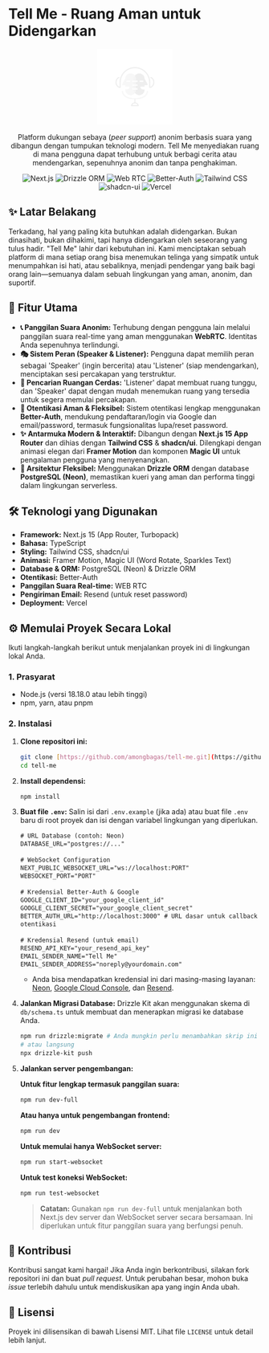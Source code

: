 # Tell Me - Ruang Aman untuk Didengarkan

<div align="center">
  <img src="https://raw.githubusercontent.com/amongbagas/tell-me/main/public/tellme.svg" alt="Tell Me Logo" width="150">
</div>

<p align="center">
  Platform dukungan sebaya (<em>peer support</em>) anonim berbasis suara yang dibangun dengan tumpukan teknologi modern. Tell Me menyediakan ruang di mana pengguna dapat terhubung untuk berbagi cerita atau mendengarkan, sepenuhnya anonim dan tanpa penghakiman.
</p>

<p align="center">
  <img src="https://img.shields.io/badge/Next.js-15-black?style=for-the-badge&logo=nextdotjs" alt="Next.js">
  <img src="https://img.shields.io/badge/Drizzle-ORM-brightgreen?style=for-the-badge&logo=drizzle" alt="Drizzle ORM">
  <img src="https://img.shields.io/badge/WEB-RTC-blue?style=for-the-badge&logo=webrtc" alt="Web RTC">
  <img src="https://img.shields.io/badge/Auth-Better--Auth-orange?style=for-the-badge" alt="Better-Auth">
  <img src="https://img.shields.io/badge/Styling-TailwindCSS-blueviolet?style=for-the-badge&logo=tailwindcss" alt="Tailwind CSS">
  <img src="https://img.shields.io/badge/shadcn-ui-blue?style=for-the-badge&logo=shadcn" alt="shadcn-ui">
  <img src="https://img.shields.io/badge/Deployment-Vercel-blue?style=for-the-badge&logo=vercel" alt="Vercel">
</p>

## ✨ Latar Belakang

Terkadang, hal yang paling kita butuhkan adalah didengarkan. Bukan dinasihati, bukan dihakimi, tapi hanya didengarkan oleh seseorang yang tulus hadir. "Tell Me" lahir dari kebutuhan ini. Kami menciptakan sebuah platform di mana setiap orang bisa menemukan telinga yang simpatik untuk menumpahkan isi hati, atau sebaliknya, menjadi pendengar yang baik bagi orang lain—semuanya dalam sebuah lingkungan yang aman, anonim, dan suportif.

## 🚀 Fitur Utama

- **📞 Panggilan Suara Anonim:** Terhubung dengan pengguna lain melalui panggilan suara real-time yang aman menggunakan **WebRTC**. Identitas Anda sepenuhnya terlindungi.
- **🎭 Sistem Peran (Speaker & Listener):** Pengguna dapat memilih peran sebagai 'Speaker' (ingin bercerita) atau 'Listener' (siap mendengarkan), menciptakan sesi percakapan yang terstruktur.
- **🤝 Pencarian Ruangan Cerdas:** 'Listener' dapat membuat ruang tunggu, dan 'Speaker' dapat dengan mudah menemukan ruang yang tersedia untuk segera memulai percakapan.
- **🔐 Otentikasi Aman & Fleksibel:** Sistem otentikasi lengkap menggunakan **Better-Auth**, mendukung pendaftaran/login via Google dan email/password, termasuk fungsionalitas lupa/reset password.
- **✨ Antarmuka Modern & Interaktif:** Dibangun dengan **Next.js 15 App Router** dan dihias dengan **Tailwind CSS** & **shadcn/ui**. Dilengkapi dengan animasi elegan dari **Framer Motion** dan komponen **Magic UI** untuk pengalaman pengguna yang menyenangkan.
- **🔧 Arsitektur Fleksibel:** Menggunakan **Drizzle ORM** dengan database **PostgreSQL (Neon)**, memastikan kueri yang aman dan performa tinggi dalam lingkungan serverless.

## 🛠️ Teknologi yang Digunakan

- **Framework:** Next.js 15 (App Router, Turbopack)
- **Bahasa:** TypeScript
- **Styling:** Tailwind CSS, shadcn/ui
- **Animasi:** Framer Motion, Magic UI (Word Rotate, Sparkles Text)
- **Database & ORM:** PostgreSQL (Neon) & Drizzle ORM
- **Otentikasi:** Better-Auth
- **Panggilan Suara Real-time:** WEB RTC
- **Pengiriman Email:** Resend (untuk reset password)
- **Deployment:** Vercel

## ⚙️ Memulai Proyek Secara Lokal

Ikuti langkah-langkah berikut untuk menjalankan proyek ini di lingkungan lokal Anda.

### 1. Prasyarat

- Node.js (versi 18.18.0 atau lebih tinggi)
- npm, yarn, atau pnpm

### 2. Instalasi

1.  **Clone repositori ini:**

    ```bash
    git clone [https://github.com/amongbagas/tell-me.git](https://github.com/amongbagas/tell-me.git)
    cd tell-me
    ```

2.  **Install dependensi:**

    ```bash
    npm install
    ```

3.  **Buat file `.env`:**
    Salin isi dari `.env.example` (jika ada) atau buat file `.env` baru di root proyek dan isi dengan variabel lingkungan yang diperlukan.

    ```env
    # URL Database (contoh: Neon)
    DATABASE_URL="postgres://..."

    # WebSocket Configuration
    NEXT_PUBLIC_WEBSOCKET_URL="ws://localhost:PORT"
    WEBSOCKET_PORT="PORT"

    # Kredensial Better-Auth & Google
    GOOGLE_CLIENT_ID="your_google_client_id"
    GOOGLE_CLIENT_SECRET="your_google_client_secret"
    BETTER_AUTH_URL="http://localhost:3000" # URL dasar untuk callback otentikasi

    # Kredensial Resend (untuk email)
    RESEND_API_KEY="your_resend_api_key"
    EMAIL_SENDER_NAME="Tell Me"
    EMAIL_SENDER_ADDRESS="noreply@yourdomain.com"
    ```

    - Anda bisa mendapatkan kredensial ini dari masing-masing layanan: [Neon](https://neon.tech), [Google Cloud Console](https://console.cloud.google.com/), dan [Resend](https://resend.com/).

4.  **Jalankan Migrasi Database:**
    Drizzle Kit akan menggunakan skema di `db/schema.ts` untuk membuat dan menerapkan migrasi ke database Anda.

    ```bash
    npm run drizzle:migrate # Anda mungkin perlu menambahkan skrip ini di package.json
    # atau langsung
    npx drizzle-kit push
    ```

5.  **Jalankan server pengembangan:**

    **Untuk fitur lengkap termasuk panggilan suara:**

    ```bash
    npm run dev-full
    ```

    **Atau hanya untuk pengembangan frontend:**

    ```bash
    npm run dev
    ```

    **Untuk memulai hanya WebSocket server:**

    ```bash
    npm run start-websocket
    ```

    **Untuk test koneksi WebSocket:**

    ```bash
    npm run test-websocket
    ```

    > **Catatan:** Gunakan `npm run dev-full` untuk menjalankan both Next.js dev server dan WebSocket server secara bersamaan. Ini diperlukan untuk fitur panggilan suara yang berfungsi penuh.

## 🤝 Kontribusi

Kontribusi sangat kami hargai! Jika Anda ingin berkontribusi, silakan fork repositori ini dan buat _pull request_. Untuk perubahan besar, mohon buka _issue_ terlebih dahulu untuk mendiskusikan apa yang ingin Anda ubah.

## 📄 Lisensi

Proyek ini dilisensikan di bawah Lisensi MIT. Lihat file `LICENSE` untuk detail lebih lanjut.

